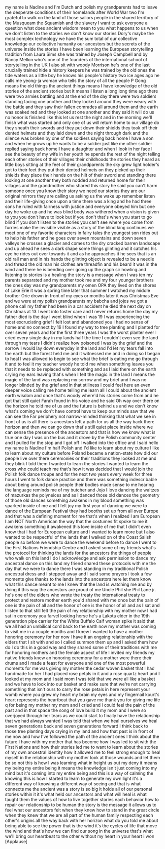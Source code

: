 
my name is Nadine and I&#39;m Dutch and
polish
my grandparents had to leave the
desperate conditions of their homelands
after World War two I&#39;m grateful to walk
on the land of those sailors people in
the shared territory of the Musqueam
the Squamish and the slavery
I want to ask everyone a question what
does ancient wisdom mean to you
what happens to us when we don&#39;t listen
to the stories
we don&#39;t know our stories
Dory&#39;s maybe the most complex technology
we have the sum total of our collective
knowledge our collective humanity our
ancestors but the secrets of the
universe inside the stories
I have been learning the European
storytelling tradition from Laura Sims
she was trained by Joseph Campbell and
by Nancy Mellon who&#39;s one of the
founders of the international school of
storytelling in the UK
I also sit with woody Morrison he&#39;s one
of the last crucially trained hide a
history keepers he was trained by the
old ones the tide waters as a little boy
he knows his people&#39;s history two ice
ages ago
he calls me
yeong-ja woman who tells the story of
all the people
P Gong means the old things the ancient
things means I have knowledge of the old
stories of the ancient stories
but it means I listen
a long long time ago there were two
armies battling
and at the end of the day there were two
soldiers standing facing one another and
they looked around they were weary with
the battle and they saw their fallen
comrades all around them and the earth
was soaked red and they looked at one
another and they said it will do us no
honor is finished like this let us rest
the night and in the morning
we&#39;ll finish what was started and only
one of us will return home to our
village
do they sheath their swords and they put
down their shields they took off their
dented helmets and they laid down
and the night through dark and the
silence was broken by one of the
soldiers saying back home I have a son
and when he grows up he wants to be a
soldier just like me
other soldier replied saying back home I
have a daughter and when I look in her
face I see the beauty of my wife in her
youth
he spends the rest of the night telling
each other stories of their villages
their childhoods the stories they heard
as little boys sitting at the feet of
their grandparents
the sky grew light
holder&#39;s got to their feet they put
their dented helmets on they picked up
their shields they place their hands on
the hilt of their sword and standing
there looking at one another
they both nodded and returned home for
their villages
and the grandmother who shared this
story he said you can&#39;t harm someone
once you know their story
we need our stories they are our
original mirrors they are calling us
asking us the wake up
remember listen
and their life-giving
once upon a time there was a king and he
had three sons he ruled with fairness
with justice and everyone obeyed him but
one day he woke up and he was blind
body was withered
when a vision is given to you you don&#39;t
have to look but if you don&#39;t that&#39;s
when you start to go blind
if you don&#39;t listen to the stories you
can&#39;t see where you come from
furries make the invisible visible
as a story of the blind king continues
we meet one of my favorite characters in
fairy tales the youngest son rides out
to help his father and he goes over
seven mountains and down seven valleys
he crosses a glacier and comes to the
dry cracked barren landscape and up
ahead he sees a dark shape some things
glinting and it catches his eye he rides
out over towards it and as he approaches
it he sees that is an old rail man and
in his hands the glinting object is
revealed to be a needle and thread
the old man his clothes are threadfin
and his beard it was in the wind
and there he is bending over going up
the graph sir
howling and listening to stories is a
healing
the story is a message
when I was ten my parents separated and
my mother took me and my four younger
brothers the ones day was my
grandparents my omen OPA they lived on
the shores of Lake Erie it was a spring
time later that summer I watched my
middle brother Orie drown in front of my
eyes
or months later it was Christmas Eve and
we were at my polish grandparents my
babcha and jojos we got a phone call my
father had been in a car accident
he died the next day on Christmas
at 13 I went into foster care and I
never returns home
the day my father died is the day I went
blind
when I was 19 I was experiencing the
most excruciating grief
I felt lost and abandoned
you
I had no sense of home and no connect
by 19 I found my way to tree planting
and I planted for over seven years and
for the first three years I was the
worst planter ever
I cried every single day in my lands
half the time I couldn&#39;t even see the
land through my tears I didn&#39;t realize
how poisoned I was by the grief and the
sorrow
I would lay down everyday in the land
and I&#39;d let my tears fall into the earth
but the forest held me and it witnessed
me and in doing so
I began to heal I was allowed to begin
to see what the brief is eating me
go through it and to feel it
my teacher woody
he told me when something leaves you
that it needs to be replaced with
something and as I laid there on the
earth crying my ears leaving that&#39;s when
I felt the magic in the land I means the
magic of the land was replacing my
sorrow and my brief
and I was no longer blinded by the grief
and in that stillness
I could feel
here an even deeper voice calling me
home telling me learn all I could about
the ancient earth wisdom and once that&#39;s
woody where&#39;d his stories come from
and he got that still quiet Farah found
in his voice and he said Oh way over
there on the horizon
he told me
of us
and the future is behind us and we don&#39;t
know what&#39;s coming we don&#39;t have control
have to keep our minds saw that we can
see the Far periphery not narrow-minded
thinking that what we see in front of us
is all there is
ancestors left a path for us all the way
back there horizon
and then we can go down
that&#39;s still quiet place inside where we
can sense the presence of the ancestors
and that is how we know what is true
one day I was on the bus and it drove by
the Polish community center and I pulled
for the stop and I got off I walked into
the office and I said hello my name is
Nadine I&#39;m half Polish and I&#39;d like to
learn about my culture I like to learn
about my culture before Poland became a
nation-state
how did our people live over there
ceremonies or their traditions
they looked at me and they blink
I told them I wanted to learn the
stories I wanted to learn the cross who
could teach me
that&#39;s how it was decided that I would
join the Polish folk dance troupe
and for the next two years every week
for three hours I went to folk dance
practice
and there was something indescribable
about being around polish people their
bodies made sense to me hearing the
language reminds me of my butcher and
Jojo I love dancing the waltzes of
mazurkas the polyneices
and as I danced those old dances the
geometry of those old dances
something awakens in my blood something
was sparked inside of me and I felt joy
my first year of dancing we were to
dance of the European Festival they had
booths set up from all over Europe and
that was a defining moment for me that&#39;s
when I realized I am European I am NOT
North American the way that the costumes
fit spoke to me it awakens something it
awakened this love inside of me that I
didn&#39;t even know that I had for European
culture and I wanted to learn more but I
also wanted to be respectful of the
lands that I walked on of the Coast
Salish people so before we were to dance
the weekend before to dance I went to
the First Nations Friendship Centre and
I asked some of my friends what&#39;s the
protocol for thinking the lands for the
ancestors the things of people who walk
on this land
I do I acknowledge and ask permission to
dance my ancestral dance on this land
my friend shared these protocols with me
the day that we were to dance there I
was standing in my traditional Polish
ancestral dress
and I stepped away and I said some
prayers I took a few moments give thanks
to the lands into the ancestors here
let them know what this dance meant to
me
I knew that the land is watching me and
by doing it this way the ancestors are
proud of me
Uncle Phil she Phil Lane jr.
he&#39;s one of the elders who wrote the
treaty the international treaty to
protect and restore mother earth
you&#39;d shared with me once
but the pain of one is the pain of all
and the honor of one is the honor of all
and as I sat and I listen to that
still felt the pain of my relationship
with my mother
now I had sat in ceremony
you farvel looking horse
he&#39;s a Lakota elder in the 19th
generation pipe carrier for the White
Buffalo Calf woman spike
it said that we all had an umbilical
cord back to the earth
now my mother was coming to visit me in
a couple months
and I knew I wanted to have a mother
honoring ceremony for her
now I have it an ongoing relationship
with the elders that I sit with and so I
called summon them up and I asked them
how do I do this in a good way
and they shared some of their traditions
with me for honoring mothers and the
female aspect of life
I invited my friends my native friends
knew an honoring ceremony for a mother
were there
their drums and I made a feast for
everyone and one of the most powerful
moments for me was giving my mother the
cedar woven basket that I had handmade
for her I had placed rose petals in it
and a rose quartz heart and I looked at
my mom and I said mom I was told that we
were all like a basket and we have to
look into our basket and make sure that
we&#39;re not carrying something that isn&#39;t
ours to carry the rose petals in here
represent your womb where you grew my
heart my brain my eyes and my fingernail
kourt&#39;s heart represents the heartbeat
that you gave me
thank you for giving me life
q for being my mother
my mom and I cried
and I could feel
the pain of the past
and in that space the song of love build
it
my mom and I were so overjoyed through
her tears as we could start to finally
have the relationship that we had always
wanted
I was told that when we heal ourselves
we heal seven generations back and seven
generations forward
I think back to those tree planting days
crying in my land and how that past is
in front of me now and how I&#39;ve followed
the path of the ancient ones
I think about the future I have with my
mother that has become
how I was led to sit with the First
Nations and how their stories led me to
want to learn about the stories of my
own ancestral identity
how it allowed me to feel strong enough
to heal myself in the relationship with
my mother
look at those wounds and let them be so
not
this is how
I was learning what in height us out my
deny it means my being my entire being
it means the knowledge isn&#39;t just coming
into my mind but it&#39;s coming into my
entire being and this is a way of
calming the knowing
this is how I started to learn to
generate my own light it&#39;s a different
way of knowing a different way of seeing
and that is what connects me the ancient
was
a story is so big it holds all of our
personal stories within it it&#39;s what
held our ancestors and what will heal
is what taught them the values of how to
live together stories each behavior
how to repair our relationship
to be human
the story is the message it allows us to
feel what our ancestors felt when they
knew how to stand in the great circle
when they knew that we are all part of
the human family
respecting each other&#39;s origins all the
way back with her horizon
what do you told me about being able to
see the power that is the wind it&#39;s the
cycles of life that move the wind and
that&#39;s how we can find our song in the
universe
that&#39;s what we&#39;ll bring our heartbeat to
the other without my heart in your heart
i won
[Applause]
